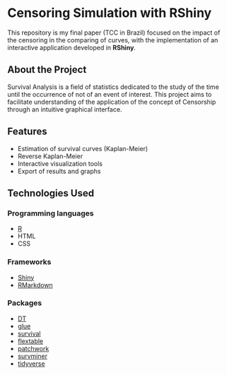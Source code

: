 # Censoring Simulation with RShiny

This repository is my final paper (TCC in Brazil) focused on the impact of the censoring in the comparing of curves, with the implementation of an interactive application developed in **RShiny**.

## About the Project

Survival Analysis is a field of statistics dedicated to the study of the time until the occurrence of not of an event of interest. This project aims to facilitate understanding of the application of the concept of Censorship through an intuitive graphical interface.

## Features

- Estimation of survival curves (Kaplan-Meier)
- Reverse Kaplan-Meier
- Interactive visualization tools
- Export of results and graphs

## Technologies Used

### Programming languages

- [R](https://www.r-project.org/)
- HTML
- CSS

### Frameworks

- [Shiny](https://shiny.rstudio.com/)
- [RMarkdown]()

### Packages

- [DT]()
- [glue]()
- [survival]()
- [flextable]()
- [patchwork]()
- [survminer]()
- [tidyverse]()
